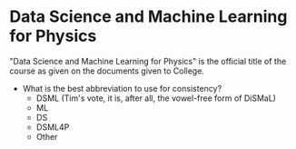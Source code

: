 # Data Science and Machine Learning for Physics

"Data Science and Machine Learning for Physics" is the official title of the course as given on the documents given to College.

* What is the best abbreviation to use for consistency?
    - DSML (Tim's vote, it is, after all, the vowel-free form of DiSMaL)
    - ML
    - DS
    - DSML4P
    - Other
